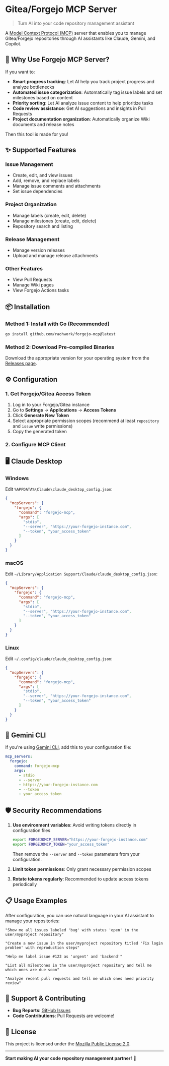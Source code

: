 # Gitea/Forgejo MCP Server

> Turn AI into your code repository management assistant

A [Model Context Protocol (MCP)](https://modelcontextprotocol.io/) server that enables you to manage Gitea/Forgejo repositories through AI assistants like Claude, Gemini, and Copilot.

## 🚀 Why Use Forgejo MCP Server?

If you want to:
- **Smart progress tracking**: Let AI help you track project progress and analyze bottlenecks
- **Automated issue categorization**: Automatically tag issue labels and set milestones based on content
- **Priority sorting**: Let AI analyze issue content to help prioritize tasks
- **Code review assistance**: Get AI suggestions and insights in Pull Requests
- **Project documentation organization**: Automatically organize Wiki documents and release notes

Then this tool is made for you!

## ✨ Supported Features

### Issue Management
- Create, edit, and view issues
- Add, remove, and replace labels
- Manage issue comments and attachments
- Set issue dependencies

### Project Organization
- Manage labels (create, edit, delete)
- Manage milestones (create, edit, delete)
- Repository search and listing

### Release Management
- Manage version releases
- Upload and manage release attachments

### Other Features
- View Pull Requests
- Manage Wiki pages
- View Forgejo Actions tasks

## 📦 Installation

### Method 1: Install with Go (Recommended)

```bash
go install github.com/raohwork/forgejo-mcp@latest
```

### Method 2: Download Pre-compiled Binaries

Download the appropriate version for your operating system from the [Releases page](https://github.com/raohwork/forgejo-mcp/releases).

## ⚙️ Configuration

### 1. Get Forgejo/Gitea Access Token

1. Log in to your Forgejo/Gitea instance
2. Go to **Settings** → **Applications** → **Access Tokens**
3. Click **Generate New Token**
4. Select appropriate permission scopes (recommend at least `repository` and `issue` write permissions)
5. Copy the generated token

### 2. Configure MCP Client

## 🖥️ Claude Desktop

### Windows

Edit `%APPDATA%\Claude\claude_desktop_config.json`:

```json
{
  "mcpServers": {
    "forgejo": {
      "command": "forgejo-mcp",
      "args": [
        "stdio",
        "--server", "https://your-forgejo-instance.com",
        "--token", "your_access_token"
      ]
    }
  }
}
```

### macOS

Edit `~/Library/Application Support/Claude/claude_desktop_config.json`:

```json
{
  "mcpServers": {
    "forgejo": {
      "command": "forgejo-mcp",
      "args": [
        "stdio", 
        "--server", "https://your-forgejo-instance.com",
        "--token", "your_access_token"
      ]
    }
  }
}
```

### Linux

Edit `~/.config/claude/claude_desktop_config.json`:

```json
{
  "mcpServers": {
    "forgejo": {
      "command": "forgejo-mcp",
      "args": [
        "stdio",
        "--server", "https://your-forgejo-instance.com", 
        "--token", "your_access_token"
      ]
    }
  }
}
```

## 💎 Gemini CLI

If you're using [Gemini CLI](https://github.com/google-gemini/gemini-cli), add this to your configuration file:

```yaml
mcp_servers:
  forgejo:
    command: forgejo-mcp
    args:
      - stdio  
      - --server
      - https://your-forgejo-instance.com
      - --token
      - your_access_token
```

## 🛡️ Security Recommendations

1. **Use environment variables**: Avoid writing tokens directly in configuration files
   ```bash
   export FORGEJOMCP_SERVER="https://your-forgejo-instance.com"
   export FORGEJOMCP_TOKEN="your_access_token"
   ```
   
   Then remove the `--server` and `--token` parameters from your configuration.

2. **Limit token permissions**: Only grant necessary permission scopes

3. **Rotate tokens regularly**: Recommended to update access tokens periodically

## 📋 Usage Examples

After configuration, you can use natural language in your AI assistant to manage your repositories:

```
"Show me all issues labeled 'bug' with status 'open' in the user/myproject repository"

"Create a new issue in the user/myproject repository titled 'Fix login problem' with reproduction steps"

"Help me label issue #123 as 'urgent' and 'backend'"

"List all milestones in the user/myproject repository and tell me which ones are due soon"

"Analyze recent pull requests and tell me which ones need priority review"
```

## 🤝 Support & Contributing

- **Bug Reports**: [GitHub Issues](https://github.com/raohwork/forgejo-mcp/issues)
- **Code Contributions**: Pull Requests are welcome!

## 📄 License

This project is licensed under the [Mozilla Public License 2.0](LICENSE).

---

**Start making AI your code repository management partner!** 🚀

